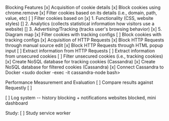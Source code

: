 Blocking Features
[x] Acquisition of cookie details
[x] Block cookies using chrome.remove
[x] Filter cookies based on its details (i.e., domain, path, value, etc)
[ ] Filter cookies based on 
            [x] 1. Functionality (CSS, website styles) 
            [] 2. Analytics (collects statistical information how visitors use a website)
            [] 3. Advertising/Tracking (tracks user's browsing behavior)
            [x] 5. Diagram map
[x] Filter cookies with tracking configs
[ ] Block cookies with tracking configs
[x] Acquisition of HTTP Requests
[x] Block HTTP Requests through manual source edit
[x] Block HTTP Requests through HTML popup input
[ ] Extract information from HTTP Requests
[ ] Extract information from unsecured cookies
[ ] Filter unsecured cookies (i.e., tracking cookies)
[x] Create NoSQL database for tracking cookies (Cassandra)
[x] Create NoSQL database for filtered cookies (Cassandra)
[x] Connect Cassandra to Docker <sudo docker -exec -it cassandra-node bash>

Performance Measurement and Evaluation 
[ ] Compare results against Requestly
[ ]



[ ] Log system -- history blocking + notifications 
        websites blocked, mini dashboard


Study: 
[ ] Study service worker 
